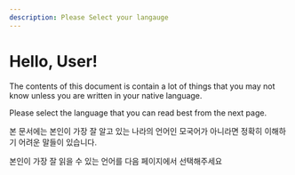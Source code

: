 ```yaml
---
description: Please Select your langauge
---
```


# Hello, User!

The contents of this document is contain a lot of things that you may not know unless you are written in your native language.

Please select the language that you can read best from the next page.  
  
본 문서에는 본인이 가장 잘 알고 있는 나라의 언어인 모국어가 아니라면 정확히 이해하기 어려운 말들이 있습니다.  
  
본인이 가장 잘 읽을 수 있는 언어를 다음 페이지에서 선택해주세요


